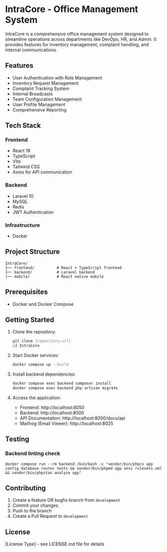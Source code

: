 # IntraCore - Office Management System

IntraCore is a comprehensive office management system designed to streamline operations across departments like DevOps, HR, and Admin. It provides features for inventory management, complaint handling, and internal communications.

## Features

- User Authentication with Role Management
- Inventory Request Management
- Complaint Tracking System
- Internal Broadcasts
- Team Configuration Management
- User Profile Management
- Comprehensive Reporting

## Tech Stack

### Frontend
- React 18
- TypeScript
- Vite
- Tailwind CSS
- Axios for API communication

### Backend
- Laravel 10
- MySQL
- Redis
- JWT Authentication

### Infrastructure
- Docker

## Project Structure

```
IntraCore/
├── frontend/          # React + TypeScript frontend
├── backend/           # Laravel backend
|── mobile/            # React native mobile
```

## Prerequisites

- Docker and Docker Compose

## Getting Started

1. Clone the repository:
   ```bash
   git clone [repository-url]
   cd IntraCore
   ```

2. Start Docker services:
   ```bash
   docker compose up --build
   ```

3. Install backend dependencies:
   ```bash
   docker compose exec backend composer install
   docker compose exec backend php artisan migrate
   ```

4. Access the application:
   - Frontend: http://localhost:8050
   - Backend: http://localhost:8000
   - API Documentation: http://localhost:8000/docs/api
   - Mailhog (Email Viewer): http://localhost:8025

## Testing

### Backend linting check

```shell
docker compose run --rm backend /bin/bash -c "vendor/bin/phpcs app config database routes tests && vendor/bin/phpmd app ansi rulesets.xml && vendor/bin/phpstan analyse app"
```

## Contributing

1. Create a feature OR bugfix branch from `development`
2. Commit your changes
3. Push to the branch
4. Create a Pull Request to `development`

## License

[License Type] - see LICENSE.md file for details 
